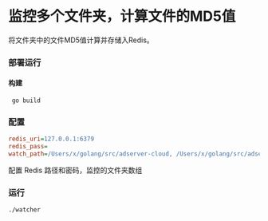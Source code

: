 # 监控多个文件夹，计算文件的MD5值

将文件夹中的文件MD5值计算并存储入Redis。

### 部署运行

 #### 构建
 
```
 go build
```

### 配置

```ini
redis_uri=127.0.0.1:6379
redis_pass=
watch_path=/Users/x/golang/src/adserver-cloud, /Users/x/golang/src/adserver-cloud/app
``` 

配置 Redis 路径和密码，监控的文件夹数组

### 运行

```text
./watcher
```

